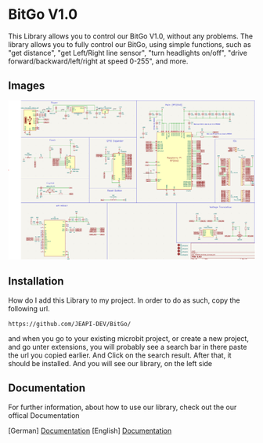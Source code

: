 
# BitGo V1.0

This Library allows you to control our BitGo V1.0, without any problems. The library allows you to fully control our BitGo, using simple functions, such as "get distance", "get Left/Right line sensor", "turn headlights on/off", "drive forward/backward/left/right at speed 0-255", and more.

## Images

![App Screenshot](https://raw.githubusercontent.com/JEAPI-DEV/GNA/main/images/Schematic.png)


## Installation

How do I add this Library to my project.
In order to do as such, copy the following url.

```
https://github.com/JEAPI-DEV/BitGo/
```

and when you go to your existing microbit project, or create a new project, and go unter extensions, you will probably see a search bar in there paste the url you copied earlier. And Click on the search result. After that, it should be installed. And you will see our library, on the left side


    
## Documentation

For further information, about how to use our library, check out the our offical Documentation

[German]
[Documentation](https://linktodocumentation)
[English] 
[Documentation](https://linktodocumentation)
